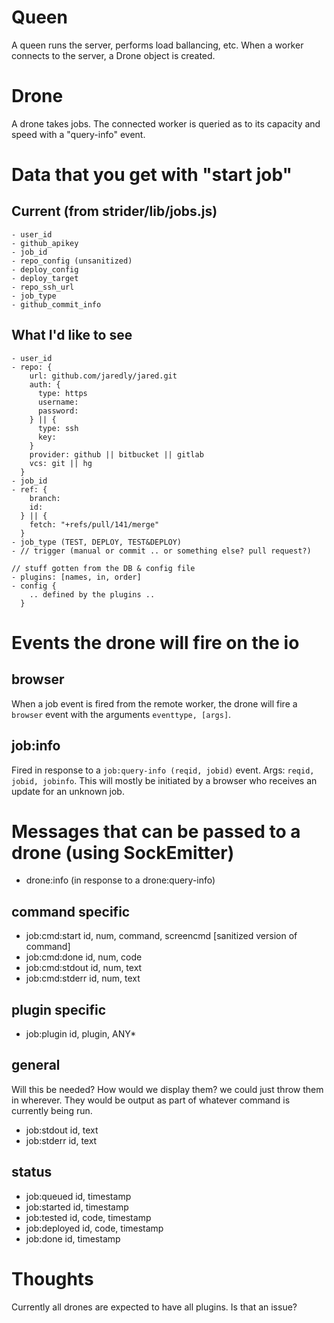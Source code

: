 
# Queen

A queen runs the server, performs load ballancing, etc. When a worker
connects to the server, a Drone object is created.

# Drone

A drone takes jobs. The connected worker is queried as to its capacity
and speed with a "query-info" event.

# Data that you get with "start job"

## Current (from strider/lib/jobs.js)
```
- user_id
- github_apikey
- job_id
- repo_config (unsanitized)
- deploy_config
- deploy_target
- repo_ssh_url
- job_type
- github_commit_info
```
## What I'd like to see
```
- user_id
- repo: {
    url: github.com/jaredly/jared.git
    auth: {
      type: https
      username:
      password:
    } || {
      type: ssh
      key:
    }
    provider: github || bitbucket || gitlab
    vcs: git || hg
  }
- job_id
- ref: {
    branch:
    id:
  } || {
    fetch: "+refs/pull/141/merge"
  }
- job_type (TEST, DEPLOY, TEST&DEPLOY)
- // trigger (manual or commit .. or something else? pull request?)

// stuff gotten from the DB & config file
- plugins: [names, in, order]
- config {
    .. defined by the plugins ..
  }
```

# Events the drone will fire on the io

## browser

When a job event is fired from the remote worker, the drone will fire
a `browser` event with the arguments `eventtype, [args]`.

## job:info

Fired in response to a `job:query-info (reqid, jobid)` event. Args: `reqid,
jobid, jobinfo`. This will mostly be initiated by a browser who
receives an update for an unknown job.
  
# Messages that can be passed to a drone (using SockEmitter)

- drone:info (in response to a drone:query-info)

## command specific

- job:cmd:start  id, num, command, screencmd [sanitized version of command]
- job:cmd:done   id, num, code
- job:cmd:stdout id, num, text
- job:cmd:stderr id, num, text

## plugin specific

- job:plugin     id, plugin, ANY*

## general

Will this be needed? How would we display them? we could just throw
them in wherever. They would be output as part of whatever command is
currently being run.

- job:stdout     id, text
- job:stderr     id, text

## status

- job:queued     id, timestamp
- job:started    id, timestamp
- job:tested     id, code, timestamp
- job:deployed   id, code, timestamp
- job:done       id, timestamp

# Thoughts

Currently all drones are expected to have all plugins. Is that an
issue?
